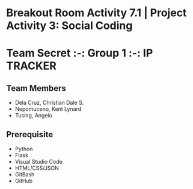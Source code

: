 # Breakout Room Activity 7.1 | Project Activity 3: Social Coding

# Team Secret :-: Group 1 :-: IP TRACKER 

## Team Members
- Dela Cruz, Christian Dale S.
- Nepomuceno, Kent Lynard
- Tusing, Angelo

## Prerequisite

- Python
- Flask
- Visual Studio Code
- HTML/CSS/JSON
- GitBash
- GitHub
